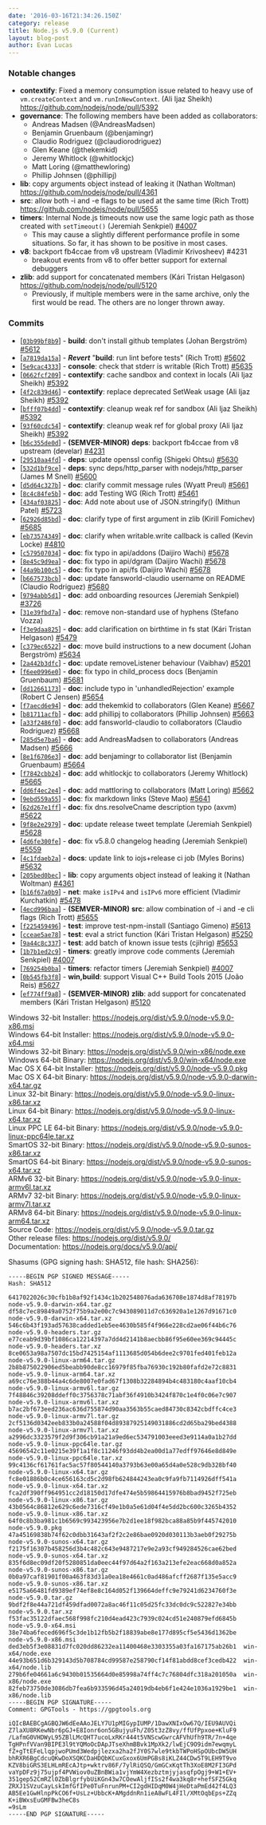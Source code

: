 ```yaml
---
date: '2016-03-16T21:34:26.150Z'
category: release
title: Node.js v5.9.0 (Current)
layout: blog-post
author: Evan Lucas
---
```


### Notable changes

- **contextify**: Fixed a memory consumption issue related to heavy use of `vm.createContext` and `vm.runInNewContext`. (Ali Ijaz Sheikh)
  https://github.com/nodejs/node/pull/5392
- **governance**: The following members have been added as collaborators:
  - Andreas Madsen (@AndreasMadsen)
  - Benjamin Gruenbaum (@benjamingr)
  - Claudio Rodriguez (@claudiorodriguez)
  - Glen Keane (@thekemkid)
  - Jeremy Whitlock (@whitlockjc)
  - Matt Loring (@matthewloring)
  - Phillip Johnsen (@phillipj)
- **lib**: copy arguments object instead of leaking it (Nathan Woltman)
  https://github.com/nodejs/node/pull/4361
- **src**: allow both -i and -e flags to be used at the same time (Rich Trott)
  https://github.com/nodejs/node/pull/5655
- **timers**: Internal Node.js timeouts now use the same logic path as those created with `setTimeout()` (Jeremiah Senkpiel) [#4007](https://github.com/nodejs/node/pull/4007)
  - This may cause a slightly different performance profile in some situations. So far, it has shown to be positive in most cases.
- **v8**: backport fb4ccae from v8 upstream (Vladimir Krivosheev) #4231
  - breakout events from v8 to offer better support for external debuggers
- **zlib**: add support for concatenated members (Kári Tristan Helgason)
  https://github.com/nodejs/node/pull/5120
  - Previously, if multiple members were in the same archive, only the first would be read. The others are no longer thrown away.

### Commits

- [[`03b99bf8b9`](https://github.com/nodejs/node/commit/03b99bf8b9)] - **build**: don't install github templates (Johan Bergström) [#5612](https://github.com/nodejs/node/pull/5612)
- [[`a7819da15a`](https://github.com/nodejs/node/commit/a7819da15a)] - **_Revert_** "**build**: run lint before tests" (Rich Trott) [#5602](https://github.com/nodejs/node/pull/5602)
- [[`5e9cac4333`](https://github.com/nodejs/node/commit/5e9cac4333)] - **console**: check that stderr is writable (Rich Trott) [#5635](https://github.com/nodejs/node/pull/5635)
- [[`0662fcf209`](https://github.com/nodejs/node/commit/0662fcf209)] - **contextify**: cache sandbox and context in locals (Ali Ijaz Sheikh) [#5392](https://github.com/nodejs/node/pull/5392)
- [[`4f2c839d46`](https://github.com/nodejs/node/commit/4f2c839d46)] - **contextify**: replace deprecated SetWeak usage (Ali Ijaz Sheikh) [#5392](https://github.com/nodejs/node/pull/5392)
- [[`bfff07b4dd`](https://github.com/nodejs/node/commit/bfff07b4dd)] - **contextify**: cleanup weak ref for sandbox (Ali Ijaz Sheikh) [#5392](https://github.com/nodejs/node/pull/5392)
- [[`93f60cdc54`](https://github.com/nodejs/node/commit/93f60cdc54)] - **contextify**: cleanup weak ref for global proxy (Ali Ijaz Sheikh) [#5392](https://github.com/nodejs/node/pull/5392)
- [[`b6c355de0d`](https://github.com/nodejs/node/commit/b6c355de0d)] - **(SEMVER-MINOR)** **deps**: backport fb4ccae from v8 upstream (develar) [#4231](https://github.com/nodejs/node/pull/4231)
- [[`29510aa4fd`](https://github.com/nodejs/node/commit/29510aa4fd)] - **deps**: update openssl config (Shigeki Ohtsu) [#5630](https://github.com/nodejs/node/pull/5630)
- [[`532d1bf9ce`](https://github.com/nodejs/node/commit/532d1bf9ce)] - **deps**: sync deps/http_parser with nodejs/http_parser (James M Snell) [#5600](https://github.com/nodejs/node/pull/5600)
- [[`d5d64c327b`](https://github.com/nodejs/node/commit/d5d64c327b)] - **doc**: clarify commit message rules (Wyatt Preul) [#5661](https://github.com/nodejs/node/pull/5661)
- [[`8c4c84fe5b`](https://github.com/nodejs/node/commit/8c4c84fe5b)] - **doc**: add Testing WG (Rich Trott) [#5461](https://github.com/nodejs/node/pull/5461)
- [[`434af03825`](https://github.com/nodejs/node/commit/434af03825)] - **doc**: Add note about use of JSON.stringify() (Mithun Patel) [#5723](https://github.com/nodejs/node/pull/5723)
- [[`62926d85bd`](https://github.com/nodejs/node/commit/62926d85bd)] - **doc**: clarify type of first argument in zlib (Kirill Fomichev) [#5685](https://github.com/nodejs/node/pull/5685)
- [[`eb73574349`](https://github.com/nodejs/node/commit/eb73574349)] - **doc**: clarify when writable.write callback is called (Kevin Locke) [#4810](https://github.com/nodejs/node/pull/4810)
- [[`c579507034`](https://github.com/nodejs/node/commit/c579507034)] - **doc**: fix typo in api/addons (Daijiro Wachi) [#5678](https://github.com/nodejs/node/pull/5678)
- [[`8e45c9d9ea`](https://github.com/nodejs/node/commit/8e45c9d9ea)] - **doc**: fix typo in api/dgram (Daijiro Wachi) [#5678](https://github.com/nodejs/node/pull/5678)
- [[`44a9b100c5`](https://github.com/nodejs/node/commit/44a9b100c5)] - **doc**: fix typo in api/fs (Daijiro Wachi) [#5678](https://github.com/nodejs/node/pull/5678)
- [[`b667573bcb`](https://github.com/nodejs/node/commit/b667573bcb)] - **doc**: update fansworld-claudio username on README (Claudio Rodriguez) [#5680](https://github.com/nodejs/node/pull/5680)
- [[`9794abb5d1`](https://github.com/nodejs/node/commit/9794abb5d1)] - **doc**: add onboarding resources (Jeremiah Senkpiel) [#3726](https://github.com/nodejs/node/pull/3726)
- [[`31e39fbd7a`](https://github.com/nodejs/node/commit/31e39fbd7a)] - **doc**: remove non-standard use of hyphens (Stefano Vozza)
- [[`f3e9daa825`](https://github.com/nodejs/node/commit/f3e9daa825)] - **doc**: add clarification on birthtime in fs stat (Kári Tristan Helgason) [#5479](https://github.com/nodejs/node/pull/5479)
- [[`c379ec6522`](https://github.com/nodejs/node/commit/c379ec6522)] - **doc**: move build instructions to a new document (Johan Bergström) [#5634](https://github.com/nodejs/node/pull/5634)
- [[`2a442b3dfc`](https://github.com/nodejs/node/commit/2a442b3dfc)] - **doc**: update removeListener behaviour (Vaibhav) [#5201](https://github.com/nodejs/node/pull/5201)
- [[`f6ee0996e0`](https://github.com/nodejs/node/commit/f6ee0996e0)] - **doc**: fix typo in child_process docs (Benjamin Gruenbaum) [#5681](https://github.com/nodejs/node/pull/5681)
- [[`dd12661173`](https://github.com/nodejs/node/commit/dd12661173)] - **doc**: include typo in 'unhandledRejection' example (Robert C Jensen) [#5654](https://github.com/nodejs/node/pull/5654)
- [[`f7aecd6e94`](https://github.com/nodejs/node/commit/f7aecd6e94)] - **doc**: add thekemkid to collaborators (Glen Keane) [#5667](https://github.com/nodejs/node/pull/5667)
- [[`b81711acfb`](https://github.com/nodejs/node/commit/b81711acfb)] - **doc**: add phillipj to collaborators (Phillip Johnsen) [#5663](https://github.com/nodejs/node/pull/5663)
- [[`a33f2486f0`](https://github.com/nodejs/node/commit/a33f2486f0)] - **doc**: add fansworld-claudio to collaborators (Claudio Rodriguez) [#5668](https://github.com/nodejs/node/pull/5668)
- [[`285d5e7ba6`](https://github.com/nodejs/node/commit/285d5e7ba6)] - **doc**: add AndreasMadsen to collaborators (Andreas Madsen) [#5666](https://github.com/nodejs/node/pull/5666)
- [[`8e1f6706e3`](https://github.com/nodejs/node/commit/8e1f6706e3)] - **doc**: add benjamingr to collaborator list (Benjamin Gruenbaum) [#5664](https://github.com/nodejs/node/pull/5664)
- [[`f7842cbb24`](https://github.com/nodejs/node/commit/f7842cbb24)] - **doc**: add whitlockjc to collaborators (Jeremy Whitlock) [#5665](https://github.com/nodejs/node/pull/5665)
- [[`dd6f4ec2e4`](https://github.com/nodejs/node/commit/dd6f4ec2e4)] - **doc**: add mattloring to collaborators (Matt Loring) [#5662](https://github.com/nodejs/node/pull/5662)
- [[`9ebd559a55`](https://github.com/nodejs/node/commit/9ebd559a55)] - **doc**: fix markdown links (Steve Mao) [#5641](https://github.com/nodejs/node/pull/5641)
- [[`62d267e1ff`](https://github.com/nodejs/node/commit/62d267e1ff)] - **doc**: fix dns.resolveCname description typo (axvm) [#5622](https://github.com/nodejs/node/pull/5622)
- [[`9f8e2e2979`](https://github.com/nodejs/node/commit/9f8e2e2979)] - **doc**: update release tweet template (Jeremiah Senkpiel) [#5628](https://github.com/nodejs/node/pull/5628)
- [[`4d6fe300fe`](https://github.com/nodejs/node/commit/4d6fe300fe)] - **doc**: fix v5.8.0 changelog heading (Jeremiah Senkpiel) [#5559](https://github.com/nodejs/node/pull/5559)
- [[`4c1fdaeb2a`](https://github.com/nodejs/node/commit/4c1fdaeb2a)] - **docs**: update link to iojs+release ci job (Myles Borins) [#5632](https://github.com/nodejs/node/pull/5632)
- [[`205bed0bec`](https://github.com/nodejs/node/commit/205bed0bec)] - **lib**: copy arguments object instead of leaking it (Nathan Woltman) [#4361](https://github.com/nodejs/node/pull/4361)
- [[`b16f67a0b9`](https://github.com/nodejs/node/commit/b16f67a0b9)] - **net**: make `isIPv4` and `isIPv6` more efficient (Vladimir Kurchatkin) [#5478](https://github.com/nodejs/node/pull/5478)
- [[`4ecd996baa`](https://github.com/nodejs/node/commit/4ecd996baa)] - **(SEMVER-MINOR)** **src**: allow combination of -i and -e cli flags (Rich Trott) [#5655](https://github.com/nodejs/node/pull/5655)
- [[`f225459496`](https://github.com/nodejs/node/commit/f225459496)] - **test**: improve test-npm-install (Santiago Gimeno) [#5613](https://github.com/nodejs/node/pull/5613)
- [[`cceae5ae78`](https://github.com/nodejs/node/commit/cceae5ae78)] - **test**: eval a strict function (Kári Tristan Helgason) [#5250](https://github.com/nodejs/node/pull/5250)
- [[`9a44c8c337`](https://github.com/nodejs/node/commit/9a44c8c337)] - **test**: add batch of known issue tests (cjihrig) [#5653](https://github.com/nodejs/node/pull/5653)
- [[`1b7b1ed2c9`](https://github.com/nodejs/node/commit/1b7b1ed2c9)] - **timers**: greatly improve code comments (Jeremiah Senkpiel) [#4007](https://github.com/nodejs/node/pull/4007)
- [[`769254b0ba`](https://github.com/nodejs/node/commit/769254b0ba)] - **timers**: refactor timers (Jeremiah Senkpiel) [#4007](https://github.com/nodejs/node/pull/4007)
- [[`0b545fb3f8`](https://github.com/nodejs/node/commit/0b545fb3f8)] - **win,build**: support Visual C++ Build Tools 2015 (João Reis) [#5627](https://github.com/nodejs/node/pull/5627)
- [[`ef774ff9a8`](https://github.com/nodejs/node/commit/ef774ff9a8)] - **(SEMVER-MINOR)** **zlib**: add support for concatenated members (Kári Tristan Helgason) [#5120](https://github.com/nodejs/node/pull/5120)

Windows 32-bit Installer: https://nodejs.org/dist/v5.9.0/node-v5.9.0-x86.msi \
Windows 64-bit Installer: https://nodejs.org/dist/v5.9.0/node-v5.9.0-x64.msi \
Windows 32-bit Binary: https://nodejs.org/dist/v5.9.0/win-x86/node.exe \
Windows 64-bit Binary: https://nodejs.org/dist/v5.9.0/win-x64/node.exe \
Mac OS X 64-bit Installer: https://nodejs.org/dist/v5.9.0/node-v5.9.0.pkg \
Mac OS X 64-bit Binary: https://nodejs.org/dist/v5.9.0/node-v5.9.0-darwin-x64.tar.gz \
Linux 32-bit Binary: https://nodejs.org/dist/v5.9.0/node-v5.9.0-linux-x86.tar.xz \
Linux 64-bit Binary: https://nodejs.org/dist/v5.9.0/node-v5.9.0-linux-x64.tar.xz \
Linux PPC LE 64-bit Binary: https://nodejs.org/dist/v5.9.0/node-v5.9.0-linux-ppc64le.tar.xz \
SmartOS 32-bit Binary: https://nodejs.org/dist/v5.9.0/node-v5.9.0-sunos-x86.tar.xz \
SmartOS 64-bit Binary: https://nodejs.org/dist/v5.9.0/node-v5.9.0-sunos-x64.tar.xz \
ARMv6 32-bit Binary: https://nodejs.org/dist/v5.9.0/node-v5.9.0-linux-armv6l.tar.xz \
ARMv7 32-bit Binary: https://nodejs.org/dist/v5.9.0/node-v5.9.0-linux-armv7l.tar.xz \
ARMv8 64-bit Binary: https://nodejs.org/dist/v5.9.0/node-v5.9.0-linux-arm64.tar.xz \
Source Code: https://nodejs.org/dist/v5.9.0/node-v5.9.0.tar.gz \
Other release files: https://nodejs.org/dist/v5.9.0/ \
Documentation: https://nodejs.org/docs/v5.9.0/api/

Shasums (GPG signing hash: SHA512, file hash: SHA256):

```
-----BEGIN PGP SIGNED MESSAGE-----
Hash: SHA512

6417022026c30cfb1b8af92f1434c1b202548076ada636708e1874d8af78197b  node-v5.9.0-darwin-x64.tar.gz
df58c7ec89849a0752f75b9a2e00c7c943089011d7c636920a1e1267d91671c0  node-v5.9.0-darwin-x64.tar.xz
546c6b43f193ad57638cadded1eb5ee4630b585f4f966e228cd2ae06f44b6c76  node-v5.9.0-headers.tar.gz
e77ceab9d39bf1086ca12214397a7dd4d2141b8aecbb86f95e60ee369c94445c  node-v5.9.0-headers.tar.xz
8ce0653a98a7507dc15bd7425154af1113685d054b6dee2c9701fed401feb12a  node-v5.9.0-linux-arm64.tar.gz
2b8b875022906ed5beabb90de8cc16979f85fba76930c192b80fafd2e72c8831  node-v5.9.0-linux-arm64.tar.xz
a69cc76e388b44a4c6de8007e0fad67f1308b32284894b4c483180c4aaf10cb4  node-v5.9.0-linux-armv6l.tar.gz
7f48846c39208ddeff0c3756378c71abf36f4910b3424f870c1e4f0c06e7c907  node-v5.9.0-linux-armv6l.tar.xz
b7ac2bf673eed236ac636d755874d90aa3563b55caed84730c8342cbdffc4ce3  node-v5.9.0-linux-armv7l.tar.gz
2cf5136d0342eeb833b0a24588f04d89387925149031886cd2d65ba29bed4388  node-v5.9.0-linux-armv7l.tar.xz
a2996dc3323579f2d9f306cb91a21a9ed6ec534791003eeed3e9114a0a1b27dd  node-v5.9.0-linux-ppc64le.tar.gz
45696542c11e0215e39f1a1f8c11246f93dd4b2ea00d1a77edff97646e8d849e  node-v5.9.0-linux-ppc64le.tar.xz
99c4136cf61761fac5ac57f80544140a3793b63e00a65d4a0e528c9db328bf40  node-v5.9.0-linux-x64.tar.gz
fc8e01886b0c4ce656163cd5c2d98fb624844243ea0c9fa9fb7114926dff541a  node-v5.9.0-linux-x64.tar.xz
fca2df390ff964951cc2d18150d17dfe474e5b59864415976b8bad9452f725eb  node-v5.9.0-linux-x86.tar.gz
43b0564c86812e629c6ede7316cf49e1b0a5e61d04f4e5dd2bc600c3265b4352  node-v5.9.0-linux-x86.tar.xz
64f0c8b3ba981c1b6569c993423956e7b2d1ee18f982bca88a85b9f445742010  node-v5.9.0.pkg
47a45169838b74f62c0dbb31643af2f2c2e86bae0920d030113b3aeb0f29275b  node-v5.9.0-sunos-x64.tar.gz
f2175f16307b458256d3b4c482c643e9487217e9e2a93cf949284526cae62bed  node-v5.9.0-sunos-x64.tar.xz
835f6d8ec09df20f5280851da0eec44f97d64a2f163a213efe2eac668d0a852a  node-v5.9.0-sunos-x86.tar.gz
0b0a97caf81901f00a463f83d31a0ea18e4661c0ad486afcff2687f135e5acc9  node-v5.9.0-sunos-x86.tar.xz
e5175a66481fd9389ef74ef8e8c164d052f139664deffc9e79241d6234760f3e  node-v5.9.0.tar.gz
9bdf2f8e44a721df459dfad0072a8ac46f11c05d25fc33dc0dc9c522827e34bb  node-v5.9.0.tar.xz
f53fac35122dfaec568f998fc210d4ead423c7939c024cd51e240879efd6845b  node-v5.9.0-x64.msi
38e74ba6feced696f5c3de1b12fb5b2f18839abe8e177d895cf5e5436d1362be  node-v5.9.0-x86.msi
ded3eb5f3e08831d7fc020dd86232ea11400468e3303355a03fa167175ab26b1  win-x64/node.exe
44e93b651d6b329143d5b708784cd99587e258790cf14f81abdd8cef3cedb422  win-x64/node.lib
279b6fe04661a6c9430b01535664d0e85998a74ff4c7c76804dfc318a201050a  win-x86/node.exe
82feb73750de3086db7fea6b933596d45a24019db4eb6f1e424e1036a1929be1  win-x86/node.lib
-----BEGIN PGP SIGNATURE-----
Comment: GPGTools - https://gpgtools.org

iQIcBAEBCgAGBQJW6dEeAAoJELY7U1pMIGypIUMP/1DawXNIxOw67Q/IEU9AUVQi
Z7laXU8RKewNbr6pGJ+E8Ionr6on5GBujyuFh/Z05t3zZ8vy/ffUfPpxoe+KluF9
/LafmG0VHDWyL95ZBlLMcQHT7ucoLxRKr444t5VNScwGwrcAFVhUfh9TR/7n+4qe
TgHPnfVVan9BIPE3l9tYQMoOcDApJTseXhmBBvk1MpXk2/lwEjC9O9idm7ewqmyL
fZ+gTtEFeLlqpjwoPUmd3Wedpjlezxa2ha2fJY0S7wle9tkbTWPoHSpOUbcDW5UH
bhRXR6BgCdcuQKwDoXSQKCDaHDQbKCuxGxox6UmPGBs8iKLZ44CDw5T9LEH9T9vo
KZV8biGRS3ELHLmREcAJtp+wktrv86F/7ylRiQSQ/GmGCxKqtTh3XoE8M2FI3GPd
vaYpDFz9j75ujpf4PVWiov0uZBnBWia1vjYmW4XezbztmjyjasqfpOgj9+W1+EV+
351gep52CmRZl0ZbBlgrfybUiKGn43w7COewAljfISs2f4wa3kq8r+hefSFZ5Gkq
ZRXJ1SVzuCayLskImfGfIPe0TuFnrunPM+CI2gdHIDqM0W4jHeDtaPmEd42f4LQ3
AB5Ee1GwHlnpPkCO6f+UsLz+UbbcK+AMgddnRn1ieA8wFL4FIl/XMtOqbEps+ZZq
K+iBWxsEuGMFBw3heC8s
=9sLm
-----END PGP SIGNATURE-----

```
